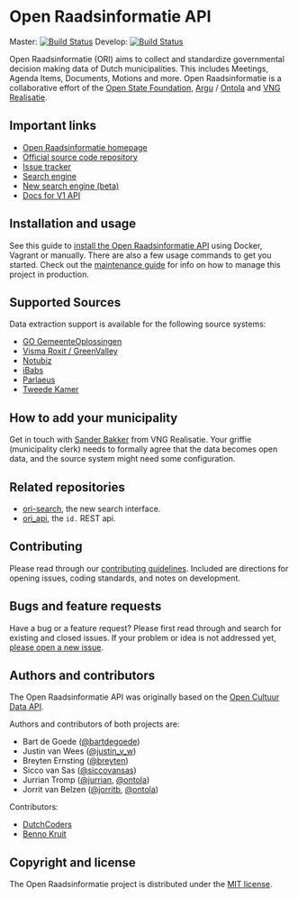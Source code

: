 # Open Raadsinformatie API
Master: [![Build Status](https://semaphoreci.com/api/v1/jurrian/open-raadsinformatie/branches/master/shields_badge.svg)](https://semaphoreci.com/jurrian/open-raadsinformatie)
Develop: [![Build Status](https://semaphoreci.com/api/v1/jurrian/open-raadsinformatie/branches/develop/shields_badge.svg)](https://semaphoreci.com/jurrian/open-raadsinformatie)

Open Raadsinformatie (ORI) aims to collect and standardize governmental decision making data of Dutch municipalities.
This includes Meetings, Agenda Items, Documents, Motions and more.
Open Raadsinformatie is a collaborative effort of the [Open State Foundation](https://openstate.eu/), [Argu](https://argu.co) / [Ontola](https://ontola.io) and [VNG Realisatie](https://vngrealisatie.nl/).

## Important links

 - [Open Raadsinformatie homepage](http://www.openraadsinformatie.nl/)
 - [Official source code repository](https://github.com/openstate/open-raadsinformatie/)
 - [Issue tracker](https://github.com/openstate/open-raadsinformatie/issues)
 - [Search engine](http://zoek.openraadsinformatie.nl/)
 - [New search engine (beta)](https://ori.argu.co)
 - [Docs for V1 API](http://docs.openraadsinformatie.nl)

## Installation and usage

See this guide to [install the Open Raadsinformatie API](https://github.com/openstate/open-raadsinformatie/blob/master/docs/installation.rst) using Docker, Vagrant or manually. There are also a few usage commands to get you started. Check out the [maintenance guide](maintenance_guide.md) for info on how to manage this project in production.

## Supported Sources

Data extraction support is available for the following source systems:

- [GO GemeenteOplossingen](https://www.gemeenteoplossingen.nl/)
- [Visma Roxit / GreenValley](https://www.greenvalley.nl/)
- [Notubiz](https://notubiz.nl/)
- [iBabs](https://www.ibabs.eu/nl/)
- [Parlaeus](https://parlaeus.nl/)
- [Tweede Kamer](https://opendata.tweedekamer.nl/documentatie/api-documentatie-20/)

## How to add your municipality

Get in touch with [Sander Bakker](sander.bakker@vng.nl) from VNG Realisatie.
Your griffie (municipality clerk) needs to formally agree that the data becomes open data, and the source system might need some configuration.

## Related repositories

- [ori-search](https://github.com/ontola/ori-search/), the new search interface.
- [ori_api](https://github.com/ontola/ori_api/), the `id.` REST api.

## Contributing

Please read through our [contributing guidelines](https://github.com/openstate/open-raadsinformatie/blob/master/CONTRIBUTING.rst).
Included are directions for opening issues, coding standards, and notes on development.

## Bugs and feature requests

Have a bug or a feature request? Please first read through and search for existing and closed issues. If your problem
or idea is not addressed yet, [please open a new issue](https://github.com/openstate/open-raadsinformatie/issues/new).

## Authors and contributors

The Open Raadsinformatie API was originally based on the
[Open Cultuur Data API](https://github.com/openstate/open-cultuur-data/).

Authors and contributors of both projects are:

* Bart de Goede ([@bartdegoede](https://twitter.com/bartdegoede))
* Justin van Wees ([@justin_v_w](https://twitter.com/justin_v_w))
* Breyten Ernsting ([@breyten](https://twitter.com/breyten))
* Sicco van Sas ([@siccovansas](https://twitter.com/siccovansas))
* Jurrian Tromp ([@jurrian](https://github.com/jurrian), [@ontola](https://github.com/ontola))
* Jorrit van Belzen ([@jorritb](https://github.com/jorritb), [@ontola](https://github.com/ontola))

Contributors:

* [DutchCoders](http://dutchcoders.io/)
* [Benno Kruit](https://github.com/bennokr)

## Copyright and license

The Open Raadsinformatie project is distributed under the [MIT license](https://opensource.org/licenses/MIT).
